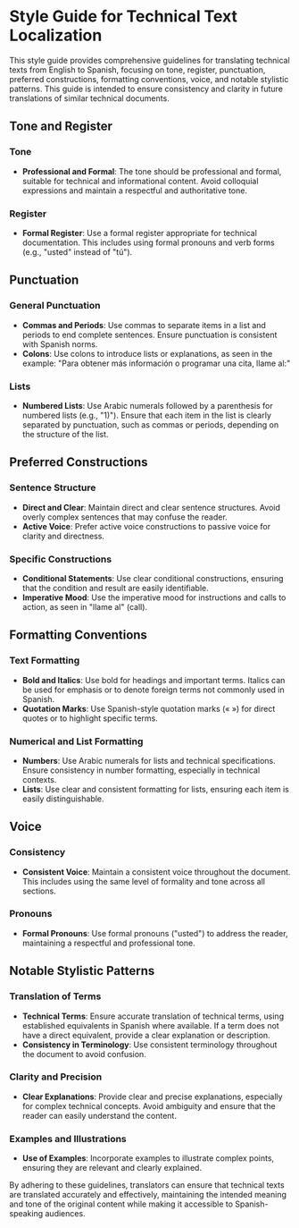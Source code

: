 # Style Guide for Technical Text Localization

This style guide provides comprehensive guidelines for translating technical texts from English to Spanish, focusing on tone, register, punctuation, preferred constructions, formatting conventions, voice, and notable stylistic patterns. This guide is intended to ensure consistency and clarity in future translations of similar technical documents.

## Tone and Register

### Tone
- **Professional and Formal**: The tone should be professional and formal, suitable for technical and informational content. Avoid colloquial expressions and maintain a respectful and authoritative tone.

### Register
- **Formal Register**: Use a formal register appropriate for technical documentation. This includes using formal pronouns and verb forms (e.g., "usted" instead of "tú").

## Punctuation

### General Punctuation
- **Commas and Periods**: Use commas to separate items in a list and periods to end complete sentences. Ensure punctuation is consistent with Spanish norms.
- **Colons**: Use colons to introduce lists or explanations, as seen in the example: "Para obtener más información o programar una cita, llame al:"

### Lists
- **Numbered Lists**: Use Arabic numerals followed by a parenthesis for numbered lists (e.g., "1)"). Ensure that each item in the list is clearly separated by punctuation, such as commas or periods, depending on the structure of the list.

## Preferred Constructions

### Sentence Structure
- **Direct and Clear**: Maintain direct and clear sentence structures. Avoid overly complex sentences that may confuse the reader.
- **Active Voice**: Prefer active voice constructions to passive voice for clarity and directness.

### Specific Constructions
- **Conditional Statements**: Use clear conditional constructions, ensuring that the condition and result are easily identifiable.
- **Imperative Mood**: Use the imperative mood for instructions and calls to action, as seen in "llame al" (call).

## Formatting Conventions

### Text Formatting
- **Bold and Italics**: Use bold for headings and important terms. Italics can be used for emphasis or to denote foreign terms not commonly used in Spanish.
- **Quotation Marks**: Use Spanish-style quotation marks (« ») for direct quotes or to highlight specific terms.

### Numerical and List Formatting
- **Numbers**: Use Arabic numerals for lists and technical specifications. Ensure consistency in number formatting, especially in technical contexts.
- **Lists**: Use clear and consistent formatting for lists, ensuring each item is easily distinguishable.

## Voice

### Consistency
- **Consistent Voice**: Maintain a consistent voice throughout the document. This includes using the same level of formality and tone across all sections.

### Pronouns
- **Formal Pronouns**: Use formal pronouns ("usted") to address the reader, maintaining a respectful and professional tone.

## Notable Stylistic Patterns

### Translation of Terms
- **Technical Terms**: Ensure accurate translation of technical terms, using established equivalents in Spanish where available. If a term does not have a direct equivalent, provide a clear explanation or description.
- **Consistency in Terminology**: Use consistent terminology throughout the document to avoid confusion.

### Clarity and Precision
- **Clear Explanations**: Provide clear and precise explanations, especially for complex technical concepts. Avoid ambiguity and ensure that the reader can easily understand the content.

### Examples and Illustrations
- **Use of Examples**: Incorporate examples to illustrate complex points, ensuring they are relevant and clearly explained.

By adhering to these guidelines, translators can ensure that technical texts are translated accurately and effectively, maintaining the intended meaning and tone of the original content while making it accessible to Spanish-speaking audiences.